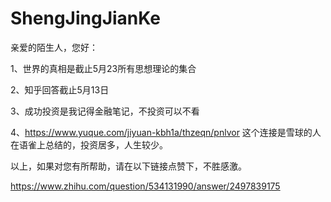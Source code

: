 # ShengJingJianKe

亲爱的陌生人，您好：

1、世界的真相是截止5月23所有思想理论的集合

2、知乎回答截止5月13日

3、成功投资是我记得金融笔记，不投资可以不看

4、https://www.yuque.com/jiyuan-kbh1a/thzeqn/pnlvor
   这个连接是雪球的人在语雀上总结的，投资居多，人生较少。
   
以上，如果对您有所帮助，请在以下链接点赞下，不胜感激。

https://www.zhihu.com/question/534131990/answer/2497839175
